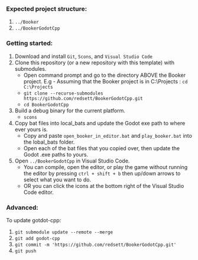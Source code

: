 ### Expected project structure:
1. `../Booker`
2. `../BookerGodotCpp`

### Getting started:
1. Download and install `Git`, `Scons`, and `Visual Studio Code`
2. Clone this repository (or a new repository with this template) with submodules.
    - Open command prompt and go to the directory ABOVE the Booker project. E.g - Assuming that the Booker project is in C:\Projects : `cd C:\Projects` 
	- `git clone --recurse-submodules https://github.com/redsett/BookerGodotCpp.git`
    - `cd BookerGodotCpp`
3. Build a debug binary for the current platform.
    - `scons`
4. Copy bat files into local_bats and update the Godot exe path to where ever yours is.
    - Copy and paste `open_booker_in_editor.bat` and `play_booker.bat` into the lobal_bats folder.
    - Open each of the bat files that you copied over, then update the Godot .exe paths to yours.
5. Open `../BookerGodotCpp` in Visual Studio Code.
    - You can compile, open the editor, or play the game without running the editor by pressing `ctrl + shift + b` then up/down arrows to select what you want to do.
    - OR you can click the icons at the bottom right of the Visual Studio Code editor.

### Advanced:
To update gotdot-cpp:
1. `git submodule update --remote --merge`
2. `git add godot-cpp`
3. `git commit -m 'https://github.com/redsett/BookerGodotCpp.git'`
4. `git push`